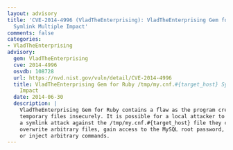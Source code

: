 ```yaml
---
layout: advisory
title: 'CVE-2014-4996 (VladTheEnterprising): VladTheEnterprising Gem for Ruby /tmp/my.cnf.#{target_host}
  Symlink Multiple Impact'
comments: false
categories:
- VladTheEnterprising
advisory:
  gem: VladTheEnterprising
  cve: 2014-4996
  osvdb: 108728
  url: https://nvd.nist.gov/vuln/detail/CVE-2014-4996
  title: VladTheEnterprising Gem for Ruby /tmp/my.cnf.#{target_host} Symlink Multiple
    Impact
  date: 2014-06-30
  description: |
    VladTheEnterprising Gem for Ruby contains a flaw as the program creates
    temporary files insecurely. It is possible for a local attacker to use
    a symlink attack against the /tmp/my.cnf.#{target_host} file they can
    overwrite arbitrary files, gain access to the MySQL root password,
    or inject arbitrary commands.
---
```

